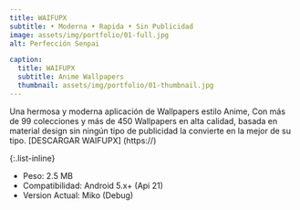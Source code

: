 ```yaml
---
title: WAIFUPX
subtitle: • Moderna • Rapida • Sin Publicidad
image: assets/img/portfolio/01-full.jpg
alt: Perfección Senpai

caption:
  title: WAIFUPX
  subtitle: Anime Wallpapers
  thumbnail: assets/img/portfolio/01-thumbnail.jpg
---
```

Una hermosa y moderna aplicación de Wallpapers estilo Anime, Con más de 99 colecciones y más de 450 Wallpapers en alta calidad, basada en material design sin ningún tipo de publicidad la convierte en la mejor de su tipo.
[DESCARGAR WAIFUPX] (https://)

{:.list-inline}
- Peso: 2.5 MB
- Compatibilidad: Android 5.x+ (Api 21)
- Version Actual: Miko (Debug)

